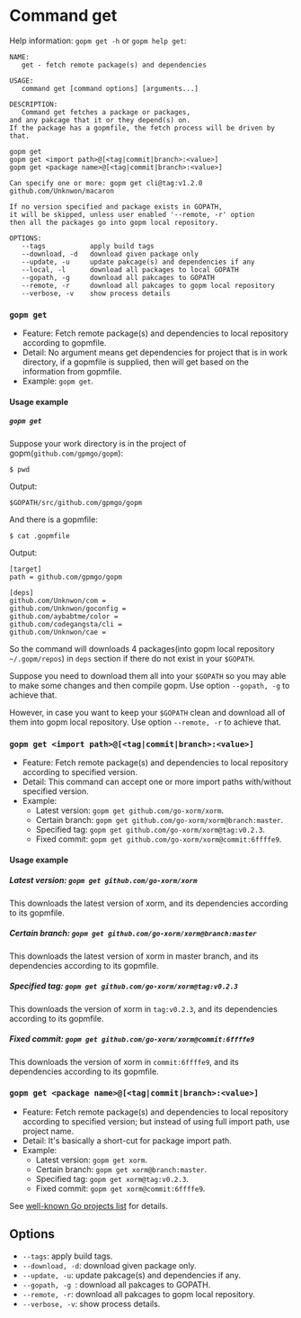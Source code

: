 Command get
===========

Help information: `gopm get -h` or `gopm help get`:

```
NAME:
   get - fetch remote package(s) and dependencies

USAGE:
   command get [command options] [arguments...]

DESCRIPTION:
   Command get fetches a package or packages,
and any pakcage that it or they depend(s) on.
If the package has a gopmfile, the fetch process will be driven by that.

gopm get
gopm get <import path>@[<tag|commit|branch>:<value>]
gopm get <package name>@[<tag|commit|branch>:<value>]

Can specify one or more: gopm get cli@tag:v1.2.0 github.com/Unknwon/macaron

If no version specified and package exists in GOPATH,
it will be skipped, unless user enabled '--remote, -r' option
then all the packages go into gopm local repository.

OPTIONS:
   --tags 			apply build tags
   --download, -d	download given package only
   --update, -u		update pakcage(s) and dependencies if any
   --local, -l		download all packages to local GOPATH
   --gopath, -g		download all pakcages to GOPATH
   --remote, -r		download all pakcages to gopm local repository
   --verbose, -v	show process details
```
   
### `gopm get`

- Feature: Fetch remote package(s) and dependencies to local repository according to gopmfile.
- Detail: No argument means get dependencies for project that is in work directory, if a gopmfile is supplied, then will get based on the information from gopmfile.
- Example: `gopm get`.

#### Usage example

##### `gopm get`

Suppose your work directory is in the project of gopm(`github.com/gpmgo/gopm`):

	$ pwd
	
Output: 

	$GOPATH/src/github.com/gpmgo/gopm

And there is a gopmfile:

	$ cat .gopmfile
	
Output:

```
[target]
path = github.com/gpmgo/gopm

[deps]
github.com/Unknwon/com =
github.com/Unknwon/goconfig =
github.com/aybabtme/color =
github.com/codegangsta/cli =
github.com/Unknwon/cae =
```
	
So the command will downloads 4 packages(into gopm local repository `~/.gopm/repos`) in `deps` section if there do not exist in your `$GOPATH`.

Suppose you need to download them all into your `$GOPATH` so you may able to make some changes and then compile gopm. Use option `--gopath, -g` to achieve that.

However, in case you want to keep your `$GOPATH` clean and download all of them into gopm local repository. Use option `--remote, -r` to achieve that.

### `gopm get <import path>@[<tag|commit|branch>:<value>]`

- Feature: Fetch remote package(s) and dependencies to local repository according to specified version.
- Detail: This command can accept one or more import paths with/without specified version.
- Example:
	- Latest version: `gopm get github.com/go-xorm/xorm`.
	- Certain branch: `gopm get github.com/go-xorm/xorm@branch:master`.
	- Specified tag: `gopm get github.com/go-xorm/xorm@tag:v0.2.3`.
	- Fixed commit: `gopm get github.com/go-xorm/xorm@commit:6ffffe9`.

#### Usage example

##### Latest version: `gopm get github.com/go-xorm/xorm`

This downloads the latest version of xorm, and its dependencies according to its gopmfile.

##### Certain branch: `gopm get github.com/go-xorm/xorm@branch:master`

This downloads the latest version of xorm in master branch, and its dependencies according to its gopmfile.

##### Specified tag: `gopm get github.com/go-xorm/xorm@tag:v0.2.3`

This downloads the version of xorm in `tag:v0.2.3`, and its dependencies according to its gopmfile.

##### Fixed commit: `gopm get github.com/go-xorm/xorm@commit:6ffffe9`

This downloads the version of xorm in `commit:6ffffe9`, and its dependencies according to its gopmfile.
	
### `gopm get <package name>@[<tag|commit|branch>:<value>]`

- Feature: Fetch remote package(s) and dependencies to local repository according to specified version; but instead of using full import path, use project name.
- Detail: It's basically a short-cut for package import path.
- Example:
	- Latest version: `gopm get xorm`.
	- Certain branch: `gopm get xorm@branch:master`.
	- Specified tag: `gopm get xorm@tag:v0.2.3`.
	- Fixed commit: `gopm get xorm@commit:6ffffe9`.
	
See [well-known Go projects list](../pkgname.list) for details.

## Options

- `--tags`: apply build tags.
- `--download, -d`: download given package only.
- `--update, -u`: update pakcage(s) and dependencies if any.
- `--gopath, -g	`: download all pakcages to GOPATH.
- `--remote, -r`: download all pakcages to gopm local repository.
- `--verbose, -v`: show process details.